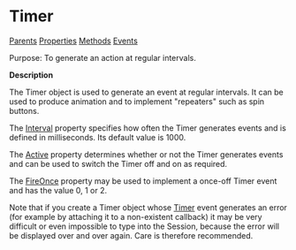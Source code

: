 




<h1 class="heading"><span class="name">Timer</span></h1>

[Parents](../ParentLists/Timer.htm) [Properties](../PropLists/Timer.htm) [Methods](../MethodLists/Timer.htm) [Events](../EventLists/Timer.htm)


Purpose: To generate an action at regular intervals.


**Description**


The Timer object is used to generate an event at regular intervals. It can be
used to produce animation and to implement "repeaters" such as spin buttons.



The [Interval](../a-z/interval.md) property specifies how
often the Timer generates events and is defined in milliseconds. Its default
value is 1000.


The [Active](../a-z/active.md) property determines whether or
not the Timer generates events and can be used to switch the Timer off and on as
required.


The [FireOnce](../a-z/fireonce.md) property may be used to implement a once-off Timer event and has the value 0, 1 or 2.


Note that if you create a Timer object whose [Timer](../a-z/timer.md) event generates an error
(for example by attaching it to a non-existent callback) it may be very
difficult or even impossible to type into the Session, because the error will be
displayed over and over again. Care is therefore recommended.


